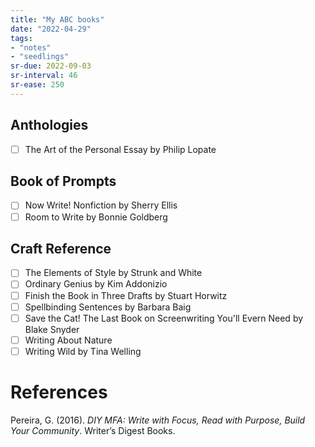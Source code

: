 ```yaml
---
title: "My ABC books"
date: "2022-04-29"
tags:
- "notes"
- "seedlings"
sr-due: 2022-09-03
sr-interval: 46
sr-ease: 250
---
```


## Anthologies
- [ ] The Art of the Personal Essay by Philip Lopate

## Book of Prompts
- [ ] Now Write! Nonfiction by Sherry Ellis
- [ ] Room to Write by Bonnie Goldberg

## Craft Reference
- [ ] The Elements of Style by Strunk and White
- [ ] Ordinary Genius by Kim Addonizio
- [ ] Finish the Book in Three Drafts by Stuart Horwitz
- [ ] Spellbinding Sentences by Barbara Baig
- [ ] Save the Cat! The Last Book on Screenwriting You'll Evern Need by Blake Snyder
- [ ] Writing About Nature
- [ ] Writing Wild by Tina Welling

# References

Pereira, G. (2016). _DIY MFA: Write with Focus, Read with Purpose, Build Your Community_. Writer’s Digest Books.